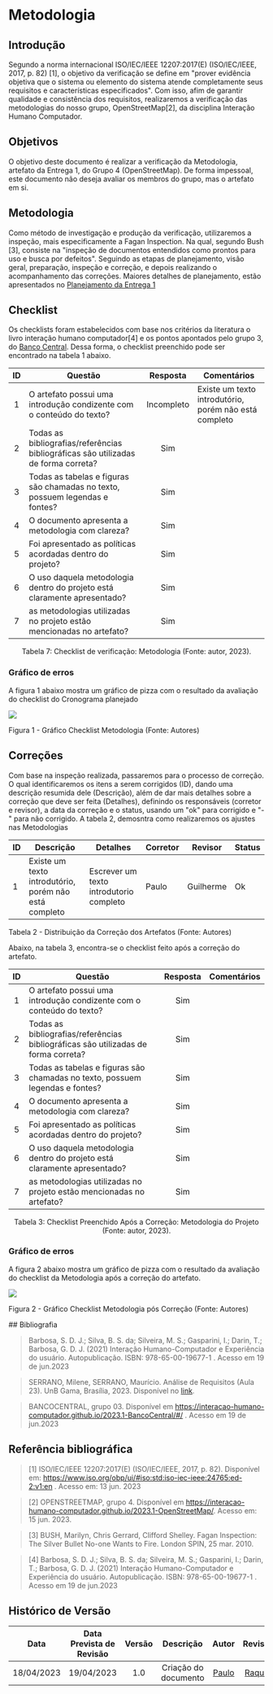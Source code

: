 # Metodologia

## Introdução

Segundo a norma internacional ISO/IEC/IEEE 12207:2017(E) (ISO/IEC/IEEE, 2017, p. 82) [1], o objetivo da verificação se define em "prover evidência objetiva que o sistema ou elemento do sistema atende completamente seus requisitos e características especificados". Com isso, afim de garantir qualidade e consistência dos requisitos, realizaremos a verificação das metodologias do nosso grupo, OpenStreetMap[2], da disciplina Interação Humano Computador.

## Objetivos
O objetivo deste documento é realizar a verificação da Metodologia, artefato da Entrega 1, do Grupo 4 (OpenStreetMap). De forma impessoal, este documento não deseja avaliar os membros do grupo, mas o artefato em si.

## Metodologia

Como método de investigação e produção da verificação, utilizaremos a inspeção, mais especificamente a Fagan Inspection. Na qual, segundo Bush [3], consiste na "inspeção de documentos entendidos como prontos para uso e busca por defeitos". Seguindo as etapas de planejamento, visão geral, preparação, inspeção e correção, e depois realizando o acompanhamento das correções. Maiores detalhes de planejamento, estão apresentados no [Planejamento da Entrega 1](../Entrega1/0planejamento.md)



## Checklist
Os checklists foram estabelecidos com base nos critérios da literatura o livro interação humano computador[4] e os pontos apontados pelo grupo 3, do [Banco Central](https://interacao-humano-computador.github.io/2023.1-BancoCentral/#/). Dessa forma, o checklist preenchido pode ser encontrado na tabela 1 abaixo.


| ID  | Questão                                                                      | Resposta | Comentários |
| :-: | ---------------------------------------------------------------------------- | :------: | ----------- |
| 1 | O artefato possui uma introdução condizente com o conteúdo do texto? |Incompleto| Existe um texto introdutório, porém não está completo|
| 2 | Todas as bibliografias/referências bibliográficas são utilizadas de forma correta? |Sim||
| 3 | Todas as tabelas e figuras são chamadas no texto, possuem legendas e fontes? |Sim||
|  4 | O documento apresenta a metodologia com clareza?              |  Sim        |             |
|  5  | Foi apresentado as políticas acordadas dentro do projeto?           |    Sim      |             |
|  6  |O uso daquela metodologia dentro do projeto está claramente apresentado?                         |        Sim  |             |
|  7  |  as metodologias utilizadas no projeto estão mencionadas no artefato?               |      Sim    |             |

<div style="text-align: center">
<p>
Tabela 7: Checklist de verificação: Metodologia (Fonte: autor, 2023).
</p>
</div>

### Gráfico de erros
A figura 1 abaixo mostra um gráfico de pizza com o resultado da avaliação do checklist do Cronograma planejado

<img src="../../assets/img/metodologia.PNG" ></img>
<p>Figura 1 - Gráfico Checklist Metodologia (Fonte: Autores)</p>


## Correções
Com base na inspeção realizada, passaremos para o processo de correção. O qual identificaremos os itens a serem corrigidos (ID), dando uma descrição resumida dele (Descrição), além de dar mais detalhes sobre a correção que deve ser feita (Detalhes), definindo os responsáveis (corretor e revisor), a data da correção e o status, usando um "ok" para corrigido e "-" para não corrigido. A tabela 2, demosntra como realizaremos os ajustes nas Metodologias

</center>

|ID |Descrição |Detalhes |Corretor|Revisor|Status|
|-------|------|------|---------|---|--|
|1 |Existe um texto introdutório, porém não está completo |Escrever um texto introdutorio completo |Paulo    | Guilherme |Ok|

<p>Tabela 2 - Distribuição da Correção dos Artefatos (Fonte: Autores)</p>
</center>

Abaixo, na tabela 3, encontra-se o checklist feito após a correção do artefato.
<center>

| ID  | Questão                                                                      | Resposta | Comentários |
| :-: | ---------------------------------------------------------------------------- | :------: | ----------- |
| 1 | O artefato possui uma introdução condizente com o conteúdo do texto? |Sim| |
| 2 | Todas as bibliografias/referências bibliográficas são utilizadas de forma correta? |Sim||
| 3 | Todas as tabelas e figuras são chamadas no texto, possuem legendas e fontes? |Sim||
|  4 | O documento apresenta a metodologia com clareza?              |  Sim        |             |
|  5  | Foi apresentado as políticas acordadas dentro do projeto?           |    Sim      |             |
|  6  |O uso daquela metodologia dentro do projeto está claramente apresentado?                         |        Sim  |             |
|  7  |  as metodologias utilizadas no projeto estão mencionadas no artefato?               |      Sim    |             |

<div style="text-align: center">
<p>
Tabela 3: Checklist Preenchido Após a Correção: Metodologia do Projeto  (Fonte: autor, 2023).
</p>
</div>

</center>


### Gráfico de erros
A figura 2 abaixo mostra um gráfico de pizza com o resultado da avaliação do checklist da Metodologia após a correção do artefato.

<img src="../../assets/img/Ferramentas-2.PNG" ></img>
<p>Figura 2 - Gráfico Checklist Metodologia pós Correção (Fonte: Autores)</p>
## Bibliografia

> Barbosa, S. D. J.; Silva, B. S. da; Silveira, M. S.; Gasparini, I.; Darin, T.; Barbosa, G. D. J. (2021) Interação Humano-Computador e Experiência do usuário. Autopublicação. ISBN: 978-65-00-19677-1 . Acesso em 19 de jun.2023

> SERRANO, Milene, SERRANO, Maurício. Análise de Requisitos (Aula 23). UnB Gama, Brasília, 2023. Disponível no [link](../assets/referencias/Requisitos%20-%20Aula%20023.pdf).

> BANCOCENTRAL, grupo 03. Disponível em https://interacao-humano-computador.github.io/2023.1-BancoCentral/#/ . Acesso em 19 de jun.2023



## Referência bibliográfica

> [1] ISO/IEC/IEEE 12207:2017(E) (ISO/IEC/IEEE, 2017, p. 82). Disponível em: https://www.iso.org/obp/ui/#iso:std:iso-iec-ieee:24765:ed-2:v1:en . Acesso em: 13 jun. 2023

> [2] OPENSTREETMAP, grupo 4. Disponível em https://interacao-humano-computador.github.io/2023.1-OpenStreetMap/. Acesso em: 15 jun. 2023.

> [3] BUSH, Marilyn, Chris Gerrard, Clifford Shelley. Fagan Inspection: The Silver Bullet No-one Wants to Fire. London SPIN, 25 mar. 2010.

> [4] Barbosa, S. D. J.; Silva, B. S. da; Silveira, M. S.; Gasparini, I.; Darin, T.; Barbosa, G. D. J. (2021) Interação Humano-Computador e Experiência do usuário. Autopublicação. ISBN: 978-65-00-19677-1 . Acesso em 19 de jun.2023

## Histórico de Versão
|    Data    | Data Prevista de Revisão | Versão |      Descrição       |                                                                Autor                                                                 |               Revisor               |
| :--------: | :----------------------: | :----: | :------------------: | :----------------------------------------------------------------------------------------------------------------------------------: | :---------------------------------: |
| 18/04/2023 |        19/04/2023        |  1.0   | Criação do documento | [Paulo](https://github.com/PauloVictorFS) | [Raquel](https://github.com/raqueleucaria)